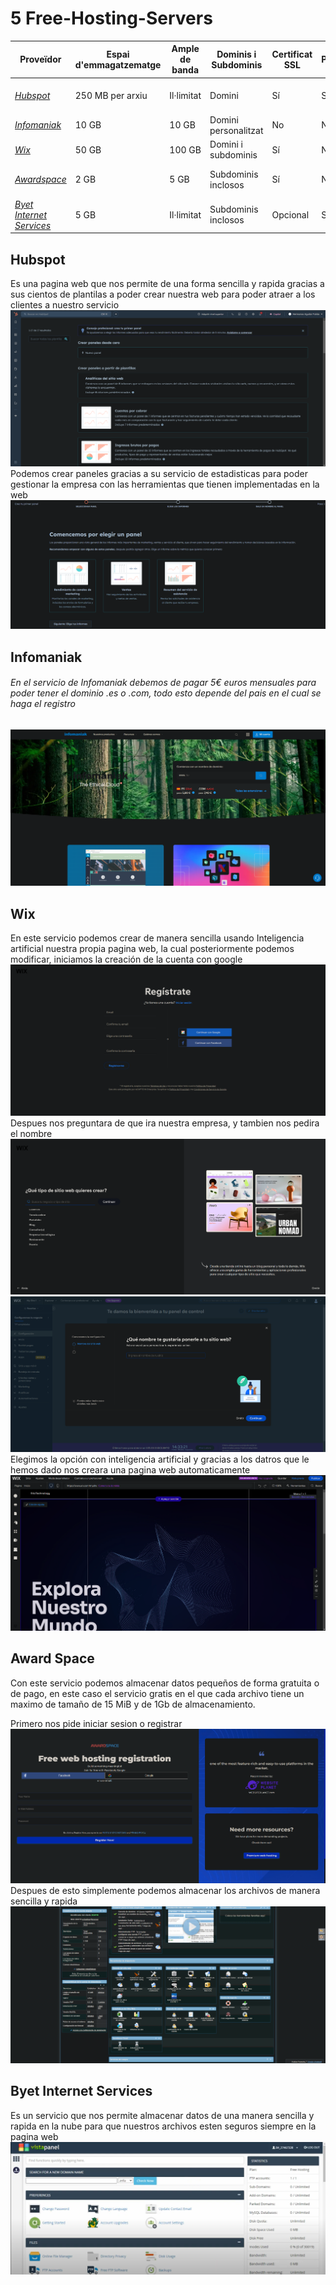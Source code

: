 # 5 Free-Hosting-Servers



| Proveïdor              | Espai d'emmagatzematge | Ample de banda       | Dominis i Subdominis   | Certificat SSL | Publicitat | Altres Característiques         |
|------------------------|------------------------|----------------------|------------------------|----------------|------------|----------------------------------|
| [*Hubspot*](https://www.hubspot.es/)          | 250 MB per arxiu      | Il·limitat           | Domini                | Sí             | Sí         | Integració CRM, analítica integrada          |
| [*Infomaniak*](https://www.infomaniak.com/es)            | 10 GB                  | 10 GB               | Domini personalitzat  | No             | No         | Eina de correu professional          |
| [*Wix*](https://es.wix.com/)             | 50 GB                 | 100 GB              | Domini i subdominis    | Sí             | No         | Plantilles web, suport 24/7      |
| [*Awardspace*](https://www.awardspace.com/)          | 2 GB                  | 5 GB                | Subdominis inclosos    | Sí             | No         | Constructor web, suport bàsic    |
| [*Byet Internet Services*](https://byet.host/)| 5 GB                  | Il·limitat          | Subdominis inclosos                    | Opcional       | Sí         | Hosting gratuït amb restriccions |


## Hubspot
Es una pagina web que nos permite de una forma sencilla y rapida gracias a sus cientos de plantilas a poder crear nuestra web para poder atraer a los clientes a nuestro servicio
![](Hubspot.png)
Podemos crear paneles gracias a su servicio de estadisticas para poder gestionar la empresa con las herramientas que tienen implementadas en la web
![](panel.png) 

## Infomaniak
###### En el servicio de Infomaniak debemos de pagar 5€ euros mensuales para poder tener el dominio .es o .com, todo esto depende del pais en el cual se haga el registro 
![](infomaniak.png)

## Wix
En este servicio podemos crear de manera sencilla usando Inteligencia artificial nuestra propia pagina web, la cual posteriormente podemos modificar, iniciamos la creación de la cuenta con google
![](inicio.png)
Despues nos preguntara de que ira nuestra empresa, y tambien nos pedira el nombre
![](elegir.png)
![](nombre.png)
Elegimos la opción con inteligencia artificial y gracias a los datros que le hemos dado nos creara una pagina web automaticamente
![](Wix(10).png)

## Award Space
Con este servicio podemos almacenar datos pequeños de forma gratuita o de pago, en este caso el servicio gratis en el que cada archivo tiene un maximo de tamaño de 15 MiB y de 1Gb de almacenamiento.

Primero nos pide iniciar sesion o registrar
![](aawarregis.png)
Despues de esto simplemente podemos almacenar los archivos de manera sencilla y rapida
![](inicioa.png)

## Byet Internet Services
Es un servicio que nos permite almacenar datos de una manera sencilla y rapida en la nube para que nuestros archivos esten seguros siempre en la pagina web
![](fh.png)
